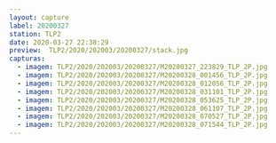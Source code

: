 ```yaml
---
layout: capture
label: 20200327
station: TLP2
date: 2020-03-27 22:38:29
preview:  TLP2/2020/202003/20200327/stack.jpg
capturas:
  - imagem: TLP2/2020/202003/20200327/M20200327_223829_TLP_2P.jpg
  - imagem: TLP2/2020/202003/20200327/M20200328_001456_TLP_2P.jpg
  - imagem: TLP2/2020/202003/20200327/M20200328_012056_TLP_2P.jpg
  - imagem: TLP2/2020/202003/20200327/M20200328_031101_TLP_2P.jpg
  - imagem: TLP2/2020/202003/20200327/M20200328_053625_TLP_2P.jpg
  - imagem: TLP2/2020/202003/20200327/M20200328_061107_TLP_2P.jpg
  - imagem: TLP2/2020/202003/20200327/M20200328_070527_TLP_2P.jpg
  - imagem: TLP2/2020/202003/20200327/M20200328_071544_TLP_2P.jpg
---
```

